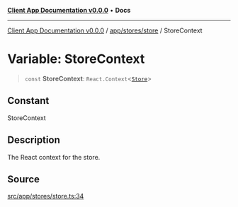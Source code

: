 [**Client App Documentation v0.0.0**](../../../../README.md) • **Docs**

***

[Client App Documentation v0.0.0](../../../../README.md) / [app/stores/store](../README.md) / StoreContext

# Variable: StoreContext

> `const` **StoreContext**: `React.Context`\<[`Store`](../interfaces/Store.md)\>

## Constant

StoreContext

## Description

The React context for the store.

## Source

[src/app/stores/store.ts:34](https://github.com/jimmykurian/Reactivities/blob/ba6e2055fb5b7d40a894c3926f258ae743b4a280/client-app/src/app/stores/store.ts#L34)
